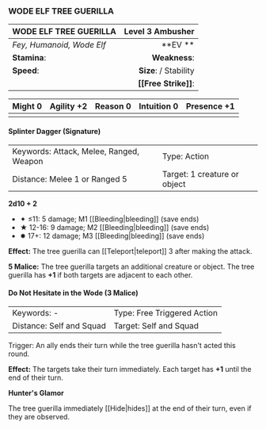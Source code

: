 ### WODE ELF TREE GUERILLA

| WODE ELF TREE GUERILLA    |   **Level 3 Ambusher** |
| :------------------------ | ---------------------: |
| *Fey, Humanoid, Wode Elf* |            \*\*EV \*\* |
| **Stamina**:              |          **Weakness**: |
| **Speed**:                | **Size**:  / Stability |
|                           |   **[[Free Strike]]**: |

| **Might** 0 | **Agility** +2 | **Reason** 0 | **Intuition** 0 | **Presence** +1 |
| ----------- | -------------- | ------------ | --------------- | --------------- |
|             |                |              |                 |                 |

#### Splinter Dagger (Signature)

|                                         |                              |
| :-------------------------------------- | :--------------------------- |
| Keywords: Attack, Melee, Ranged, Weapon | Type: Action                 |
| Distance: Melee 1 or Ranged 5           | Target: 1 creature or object |

**2d10 + 2**

- ✦ ≤11: 5 damage; M1 [[Bleeding|bleeding]] (save ends)
- ★ 12-16: 9 damage; M2 [[Bleeding|bleeding]] (save ends)
- ✸ 17+: 12 damage; M3 [[Bleeding|bleeding]] (save ends)

**Effect:** The tree guerilla can [[Teleport|teleport]] 3 after making the attack.

**5 Malice:** The tree guerilla targets an additional creature or object. The tree guerilla has **+1** if both targets are adjacent to each other.

#### Do Not Hesitate in the Wode (3 Malice)

|                          |                             |
| :----------------------- | :-------------------------- |
| Keywords: -              | Type: Free Triggered Action |
| Distance: Self and Squad | Target: Self and Squad      |

Trigger: An ally ends their turn while the tree guerilla hasn't acted this round.

**Effect:** The targets take their turn immediately. Each target has **+1** until the end of their turn.

**Hunter's Glamor**

The tree guerilla immediately [[Hide|hides]] at the end of their turn, even if they are observed.
